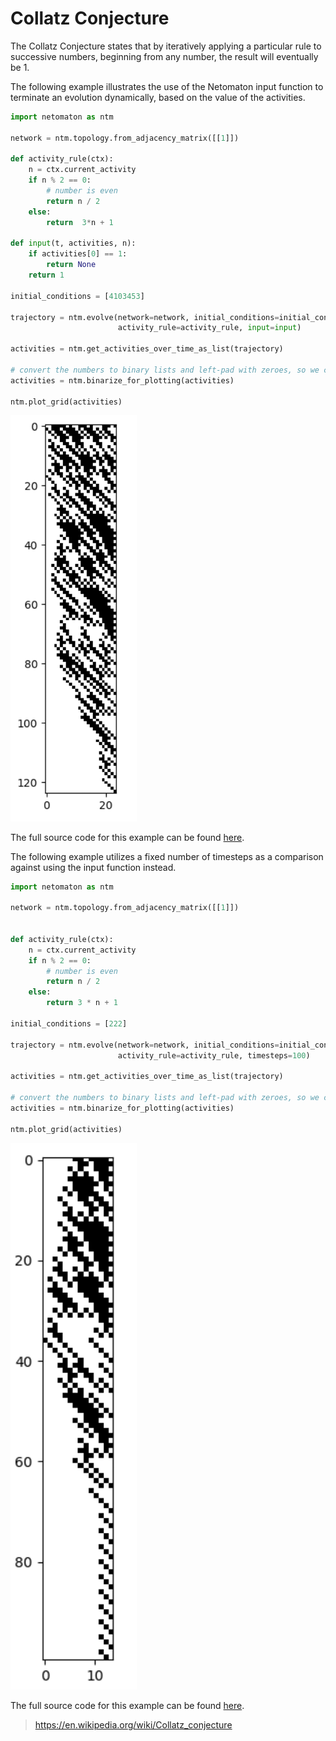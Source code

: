 # Collatz Conjecture

The Collatz Conjecture states that by iteratively applying a particular rule to successive numbers, beginning from any 
number, the result will eventually be 1. 

The following example illustrates the use of the Netomaton input function to terminate an evolution dynamically, based 
on the value of the activities.

```python
import netomaton as ntm

network = ntm.topology.from_adjacency_matrix([[1]])

def activity_rule(ctx):
    n = ctx.current_activity
    if n % 2 == 0:
        # number is even
        return n / 2
    else:
        return  3*n + 1

def input(t, activities, n):
    if activities[0] == 1:
        return None
    return 1

initial_conditions = [4103453]

trajectory = ntm.evolve(network=network, initial_conditions=initial_conditions,
                        activity_rule=activity_rule, input=input)

activities = ntm.get_activities_over_time_as_list(trajectory)

# convert the numbers to binary lists and left-pad with zeroes, so we can plot them
activities = ntm.binarize_for_plotting(activities)

ntm.plot_grid(activities)
```

<img src="../../resources/collatz_conjecture_demo.png" width="40%"/>

The full source code for this example can be found [here](collatz_conjecture_demo.py).

The following example utilizes a fixed number of timesteps as a comparison against using the input function instead.

```python
import netomaton as ntm

network = ntm.topology.from_adjacency_matrix([[1]])


def activity_rule(ctx):
    n = ctx.current_activity
    if n % 2 == 0:
        # number is even
        return n / 2
    else:
        return 3 * n + 1

initial_conditions = [222]

trajectory = ntm.evolve(network=network, initial_conditions=initial_conditions,
                        activity_rule=activity_rule, timesteps=100)

activities = ntm.get_activities_over_time_as_list(trajectory)

# convert the numbers to binary lists and left-pad with zeroes, so we can plot them
activities = ntm.binarize_for_plotting(activities)

ntm.plot_grid(activities)
```

<img src="../../resources/collatz_conjecture_demo2.png" width="40%"/>

The full source code for this example can be found [here](collatz_conjecture_demo2.py).
  
> https://en.wikipedia.org/wiki/Collatz_conjecture
